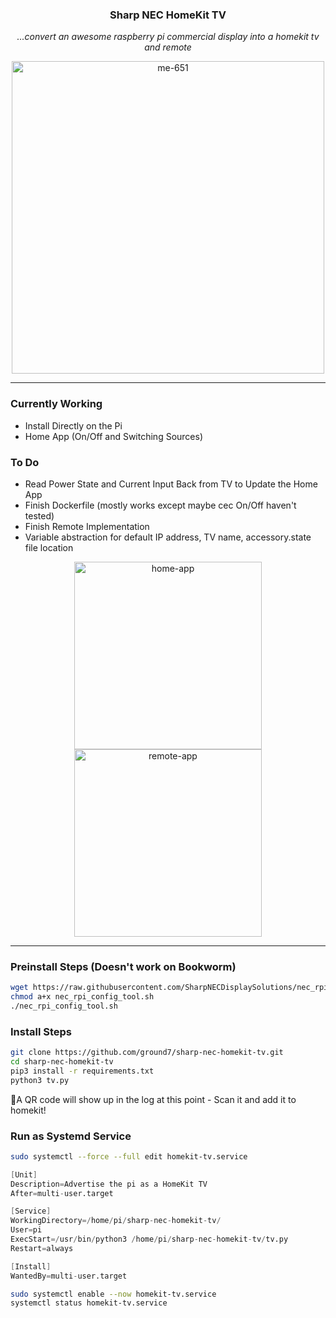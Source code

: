 <div align="center">

### **Sharp NEC HomeKit TV** <!-- omit in toc -->

_...convert an awesome raspberry pi commercial display into a homekit tv and remote_

<img src="https://github.com/ground7/sharp-nec-homekit-tv/assets/19885992/98074409-9660-42d8-ad4f-5d5ea6468521)" alt="me-651" width="500"/>

</div>

---

### Currently Working
- Install Directly on the Pi
- Home App (On/Off and Switching Sources)

### To Do
- Read Power State and Current Input Back from TV to Update the Home App
- Finish Dockerfile (mostly works except maybe cec On/Off haven't tested)
- Finish Remote Implementation
- Variable abstraction for default IP address, TV name, accessory.state file location

<div align="center">

<img src="https://github.com/ground7/sharp-nec-homekit-tv/assets/19885992/f941195f-2575-4a18-8d3a-374a7c56ebcb" alt="home-app" width="300"/>
<img src="https://github.com/ground7/sharp-nec-homekit-tv/assets/19885992/3c040d48-43fb-4258-a4ce-bed68a4c7a3e" alt="remote-app" width="300"/>

</div>

---

### Preinstall Steps (Doesn't work on Bookworm)

```bash
wget https://raw.githubusercontent.com/SharpNECDisplaySolutions/nec_rpi_config_tool/master/nec_rpi_config_tool.sh
chmod a+x nec_rpi_config_tool.sh
./nec_rpi_config_tool.sh
```

### Install Steps

```bash
git clone https://github.com/ground7/sharp-nec-homekit-tv.git
cd sharp-nec-homekit-tv
pip3 install -r requirements.txt
python3 tv.py
```

📍A QR code will show up in the log at this point - Scan it and add it to homekit!

### Run as Systemd Service

```bash
sudo systemctl --force --full edit homekit-tv.service
```

```s
[Unit]
Description=Advertise the pi as a HomeKit TV
After=multi-user.target

[Service]
WorkingDirectory=/home/pi/sharp-nec-homekit-tv/
User=pi
ExecStart=/usr/bin/python3 /home/pi/sharp-nec-homekit-tv/tv.py
Restart=always

[Install]
WantedBy=multi-user.target
```

```bash
sudo systemctl enable --now homekit-tv.service
systemctl status homekit-tv.service
```
